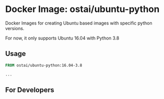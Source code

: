 # Docker Image: ostai/ubuntu-python

Docker Images for creating Ubuntu based images with specific python versions.

For now, it only supports Ubuntu 16.04 with Python 3.8

## Usage

```Dockerfile
FROM ostai/ubuntu-python:16.04-3.8

...
```

## For Developers


